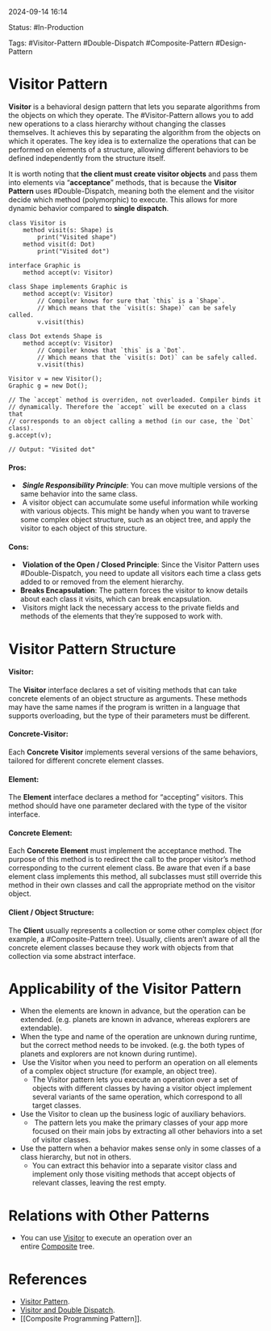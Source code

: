 
2024-09-14 16:14

Status: #In-Production

Tags: #Visitor-Pattern #Double-Dispatch #Composite-Pattern #Design-Pattern 

# Visitor Pattern

**Visitor** is a behavioral design pattern that lets you separate algorithms from the objects on which they operate.
The #Visitor-Pattern allows you to add new operations to a class hierarchy without changing the classes themselves. It achieves this by separating the algorithm from the objects on which it operates. The key idea is to externalize the operations that can be performed on elements of a structure, allowing different behaviors to be defined independently from the structure itself.

It is worth noting that **the client must create visitor objects** and pass them into elements via “**acceptance**” methods, that is because the **Visitor Pattern** uses #Double-Dispatch, meaning both the element and the visitor decide which method (polymorphic) to execute. This allows for more dynamic behavior compared to **single dispatch**.

```
class Visitor is
    method visit(s: Shape) is
        print("Visited shape")
    method visit(d: Dot)
        print("Visited dot")

interface Graphic is
    method accept(v: Visitor)

class Shape implements Graphic is
    method accept(v: Visitor)
        // Compiler knows for sure that `this` is a `Shape`.
        // Which means that the `visit(s: Shape)` can be safely called.
        v.visit(this)

class Dot extends Shape is
    method accept(v: Visitor)
        // Compiler knows that `this` is a `Dot`.
        // Which means that the `visit(s: Dot)` can be safely called.
        v.visit(this)

Visitor v = new Visitor();
Graphic g = new Dot();

// The `accept` method is overriden, not overloaded. Compiler binds it
// dynamically. Therefore the `accept` will be executed on a class that
// corresponds to an object calling a method (in our case, the `Dot` class).
g.accept(v);

// Output: "Visited dot"
```

#### Pros:

-  **_Single Responsibility Principle_**: You can move multiple versions of the same behavior into the same class.
-  A visitor object can accumulate some useful information while working with various objects. This might be handy when you want to traverse some complex object structure, such as an object tree, and apply the visitor to each object of this structure.

#### Cons:

-  **Violation of the Open / Closed Principle**: Since the Visitor Pattern uses #Double-Dispatch, you need to update all visitors each time a class gets added to or removed from the element hierarchy.
- **Breaks Encapsulation**: The pattern forces the visitor to know details about each class it visits, which can break encapsulation.
-  Visitors might lack the necessary access to the private fields and methods of the elements that they’re supposed to work with.

# Visitor Pattern Structure

#### Visitor:

The **Visitor** interface declares a set of visiting methods that can take concrete elements of an object structure as arguments. These methods may have the same names if the program is written in a language that supports overloading, but the type of their parameters must be different.

#### Concrete-Visitor:

Each **Concrete Visitor** implements several versions of the same behaviors, tailored for different concrete element classes.

#### Element:

The **Element** interface declares a method for “accepting” visitors. This method should have one parameter declared with the type of the visitor interface.

#### Concrete Element:

Each **Concrete Element** must implement the acceptance method. The purpose of this method is to redirect the call to the proper visitor’s method corresponding to the current element class. Be aware that even if a base element class implements this method, all subclasses must still override this method in their own classes and call the appropriate method on the visitor object.

#### Client / Object Structure:

The **Client** usually represents a collection or some other complex object (for example, a #Composite-Pattern tree). Usually, clients aren’t aware of all the concrete element classes because they work with objects from that collection via some abstract interface.

# Applicability of the Visitor Pattern

- When the elements are known in advance, but the operation can be extended. (e.g. planets are known in advance, whereas explorers are extendable).
- When the type and name of the operation are unknown during runtime, but the correct method needs to be invoked. (e.g. the both types of planets and explorers are not known during runtime).
-  Use the Visitor when you need to perform an operation on all elements of a complex object structure (for example, an object tree).
	- The Visitor pattern lets you execute an operation over a set of objects with different classes by having a visitor object implement several variants of the same operation, which correspond to all target classes.
- Use the Visitor to clean up the business logic of auxiliary behaviors.
	-  The pattern lets you make the primary classes of your app more focused on their main jobs by extracting all other behaviors into a set of visitor classes.
- Use the pattern when a behavior makes sense only in some classes of a class hierarchy, but not in others.
	- You can extract this behavior into a separate visitor class and implement only those visiting methods that accept objects of relevant classes, leaving the rest empty.

# Relations with Other Patterns

- You can use [Visitor](https://refactoring.guru/design-patterns/visitor) to execute an operation over an entire [Composite](https://refactoring.guru/design-patterns/composite) tree.


# References

- [Visitor Pattern](https://refactoring.guru/design-patterns/visitor).
- [Visitor and Double Dispatch](https://refactoring.guru/design-patterns/visitor-double-dispatch).
- [[Composite Programming Pattern]].